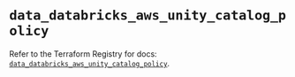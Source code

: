 # `data_databricks_aws_unity_catalog_policy`

Refer to the Terraform Registry for docs: [`data_databricks_aws_unity_catalog_policy`](https://registry.terraform.io/providers/databricks/databricks/1.47.0/docs/data-sources/aws_unity_catalog_policy).
